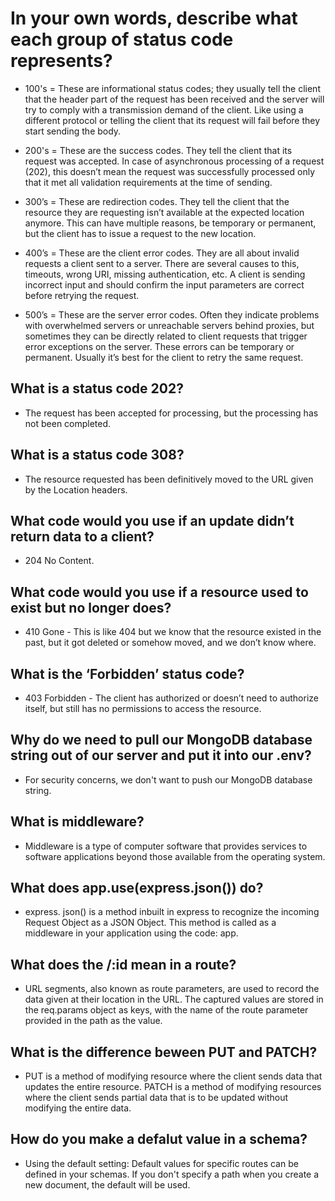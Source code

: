 # In your own words, describe what each group of status code represents?

- 100's = These are informational status codes; they usually tell the client that the header part of the request has been received and the server will try to comply with a transmission demand of the client. Like using a different protocol or telling the client that its request will fail before they start sending the body.

- 200's = These are the success codes. They tell the client that its request was accepted. In case of asynchronous processing of a request (202), this doesn’t mean the request was successfully processed only that it met all validation requirements at the time of sending.

- 300’s = These are redirection codes. They tell the client that the resource they are requesting isn’t available at the expected location anymore. This can have multiple reasons, be temporary or permanent, but the client has to issue a request to the new location.

- 400’s = These are the client error codes. They are all about invalid requests a client sent to a server. There are several causes to this, timeouts, wrong URI, missing authentication, etc. A client is sending incorrect input and should confirm the input parameters are correct before retrying the request.

- 500’s = These are the server error codes. Often they indicate problems with overwhelmed servers or unreachable servers behind proxies, but sometimes they can be directly related to client requests that trigger error exceptions on the server. These errors can be temporary or permanent. Usually it’s best for the client to retry the same request.

## What is a status code 202?

- The request has been accepted for processing, but the processing has not been completed.

## What is a status code 308?

- The resource requested has been definitively moved to the URL given by the Location headers.

## What code would you use if an update didn’t return data to a client?

- 204 No Content.

## What code would you use if a resource used to exist but no longer does?

- 410 Gone - This is like 404 but we know that the resource existed in the past, but it got deleted or somehow moved, and we don’t know where.

## What is the ‘Forbidden’ status code?

- 403 Forbidden - The client has authorized or doesn’t need to authorize itself, but still has no permissions to access the resource.

## Why do we need to pull our MongoDB database string out of our server and put it into our .env?

- For security concerns, we don't want to push our MongoDB database string.

## What is middleware?

- Middleware is a type of computer software that provides services to software applications beyond those available from the operating system.

## What does app.use(express.json()) do?

- express. json() is a method inbuilt in express to recognize the incoming Request Object as a JSON Object. This method is called as a middleware in your application using the code: app.

## What does the /:id mean in a route?

- URL segments, also known as route parameters, are used to record the data given at their location in the URL. The captured values are stored in the req.params object as keys, with the name of the route parameter provided in the path as the value.

## What is the difference beween PUT and PATCH?

- PUT is a method of modifying resource where the client sends data that updates the entire resource. PATCH is a method of modifying resources where the client sends partial data that is to be updated without modifying the entire data.

## How do you make a defalut value in a schema?

- Using the default setting: Default values for specific routes can be defined in your schemas. If you don't specify a path when you create a new document, the default will be used.
